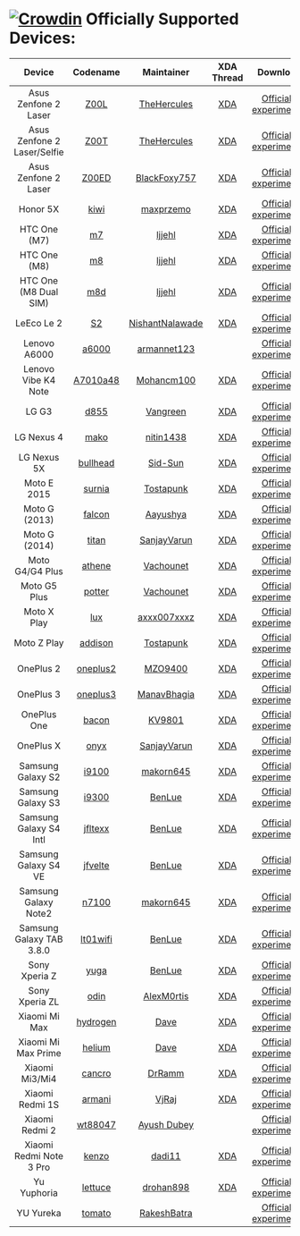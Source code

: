 [![Crowdin](https://d322cqt584bo4o.cloudfront.net/xenonhd-rom/localized.svg)](https://crowdin.com/project/xenonhd-rom)
Officially Supported Devices:
==========
| Device                         | Codename                                                                    | Maintainer                                              | XDA Thread                                                       | Download
| :----------------------------: | :-------------------------------------------------------------------------: | :-----------------------------------------------------: | :--------------------------------------------------------------: | :-------------------------------------------------------------------------------------------------------------------------------------------------------------------------: |
| Asus Zenfone 2 Laser           | [Z00L](https://github.com/TeamHorizon/android_device_asus_Z00L)             | [TheHercules](https://github.com/TheHercules)           | [XDA](https://forum.xda-developers.com/showthread.php?t=3562317) | [Official](https://mirrors.c0urier.net/android/teamhorizon/N/Official/Z00L/) / [experimental](https://mirrors.c0urier.net/android/teamhorizon/N/experimental/Z00L/)         |
| Asus Zenfone 2 Laser/Selfie    | [Z00T](https://github.com/TeamHorizon/android_device_asus_Z00T)             | [TheHercules](https://github.com/TheHercules)           | [XDA](https://forum.xda-developers.com/showthread.php?t=3562317) | [Official](https://mirrors.c0urier.net/android/teamhorizon/N/Official/Z00T/) / [experimental](https://mirrors.c0urier.net/android/teamhorizon/N/experimental/Z00T/)         |
| Asus Zenfone 2 Laser           | [Z00ED](https://github.com/TeamHorizon/android_device_asus_Z00ED)           | [BlackFoxy757](https://github.com/BlackFoxy757)         | [XDA](https://forum.xda-developers.com/showthread.php?t=3549569) | [Official](https://mirrors.c0urier.net/android/teamhorizon/N/Official/Z00ED/) / [experimental](https://mirrors.c0urier.net/android/teamhorizon/N/experimental/Z00ED/)       |
| Honor 5X                       | [kiwi](https://github.com/TeamHorizon/android_device_huawei_kiwi)           | [maxprzemo](https://github.com/maxprzemo)               | [XDA](https://forum.xda-developers.com/showthread.php?t=3551327) | [Official](https://mirrors.c0urier.net/android/teamhorizon/N/Official/kiwi/) / [experimental](https://mirrors.c0urier.net/android/teamhorizon/N/experimental/kiwi/)         |
| HTC One (M7)                   | [m7](https://github.com/TeamHorizon/android_device_htc_m7)                  | [ljjehl](https://github.com/ljjehl)                     | [XDA](https://forum.xda-developers.com/showthread.php?t=2986038) | [Official](https://mirrors.c0urier.net/android/teamhorizon/N/Official/m7/) / [experimental](https://mirrors.c0urier.net/android/teamhorizon/N/experimental/m7/)             |
| HTC One (M8)                   | [m8](https://github.com/TeamHorizon/android_device_htc_m8)                  | [ljjehl](https://github.com/ljjehl)                     | [XDA](https://forum.xda-developers.com/showthread.php?t=3520382) | [Official](https://mirrors.c0urier.net/android/teamhorizon/N/Official/m8/) / [experimental](https://mirrors.c0urier.net/android/teamhorizon/N/experimental/m8/)             |
| HTC One (M8 Dual SIM)          | [m8d](https://github.com/TeamHorizon/android_device_htc_m8d)                | [ljjehl](https://github.com/ljjehl)                     | [XDA](https://forum.xda-developers.com/showthread.php?t=3520382) | [Official](https://mirrors.c0urier.net/android/teamhorizon/N/Official/m8d/) / [experimental](https://mirrors.c0urier.net/android/teamhorizon/N/experimental/m8d/)           |
| LeEco Le 2                     | [S2](https://github.com/TeamHorizon/android_device_leeco_s2)                | [NishantNalawade](https://github.com/NishantNalawade)   | [XDA](https://forum.xda-developers.com/showthread.php?t=3550139) | [Official](https://mirrors.c0urier.net/android/teamhorizon/N/Official/s2/) / [experimental](https://mirrors.c0urier.net/android/teamhorizon/N/experimental/s2/)             |
| Lenovo A6000                   | [a6000](https://github.com/TeamHorizon/android_device_lenovo_a6000)         | [armannet123](https://github.com/versusx)               |                                                                  | [Official](https://mirrors.c0urier.net/android/teamhorizon/N/Official/a6000/) / [experimental](https://mirrors.c0urier.net/android/teamhorizon/N/experimental/a6000/)       |
| Lenovo Vibe K4 Note            | [A7010a48](https://github.com/TeamHorizon/android_device_lenovo_A7010a48)   | [Mohancm100](https://github.com/mohancm100)             | [XDA](https://forum.xda-developers.com/showthread.php?t=3574644) | [Official](https://mirrors.c0urier.net/android/teamhorizon/N/Official/A7010a48/) / [experimental](https://mirrors.c0urier.net/android/teamhorizon/N/experimental/A7010a48/) |
| LG G3                          | [d855](https://github.com/TeamHorizon/android_device_lge_d855)              | [Vangreen](https://github.com/Vangreen)                 | [XDA](https://forum.xda-developers.com/showthread.php?t=3493380) | [Official](https://mirrors.c0urier.net/android/teamhorizon/N/Official/d855/) / [experimental](https://mirrors.c0urier.net/android/teamhorizon/N/experimental/d855/)         |
| LG Nexus 4                     | [mako](https://github.com/TeamHorizon/android_device_lge_mako)              | [nitin1438](https://github.com/nitin1438)               | [XDA](https://forum.xda-developers.com/showthread.php?t=3499985) | [Official](https://mirrors.c0urier.net/android/teamhorizon/N/Official/mako/) / [experimental](https://mirrors.c0urier.net/android/teamhorizon/N/experimental/mako/)         |
| LG Nexus 5X                    | [bullhead](https://github.com/TeamHorizon/android_device_lge_bullhead)      | [Sid-Sun](https://github.com/Sid-Sun)                   | [XDA](https://forum.xda-developers.com/showthread.php?t=3510911) | [Official](https://mirrors.c0urier.net/android/teamhorizon/N/Official/bullhead/) / [experimental](https://mirrors.c0urier.net/android/teamhorizon/N/experimental/bullhead/) |
| Moto E 2015                    | [surnia](https://github.com/TeamHorizon/android_device_motorola_surnia)     | [Tostapunk](https://github.com/Tostapunk)              | [XDA](https://forum.xda-developers.com/showthread.php?t=3630937) | [Official](https://mirrors.c0urier.net/android/teamhorizon/N/Official/surnia/) / [experimental](https://mirrors.c0urier.net/android/teamhorizon/N/experimental/surnia/)  |
| Moto G (2013)                  | [falcon](https://github.com/TeamHorizon/android_device_motorola_falcon)     | [Aayushya](https://github.com/Aayushya)                 | [XDA](https://forum.xda-developers.com/showthread.php?t=3534259) | [Official](https://mirrors.c0urier.net/android/teamhorizon/N/Official/falcon/) / [experimental](https://mirrors.c0urier.net/android/teamhorizon/N/experimental/falcon/)     |
| Moto G (2014)                  | [titan](https://github.com/TeamHorizon/android_device_motorola_titan)       | [SanjayVarun](https://github.com/SanjayVarun)           | [XDA](https://forum.xda-developers.com/showthread.php?t=3506466) | [Official](https://mirrors.c0urier.net/android/teamhorizon/N/Official/titan/) / [experimental](https://mirrors.c0urier.net/android/teamhorizon/N/experimental/titan/)       |
| Moto G4/G4 Plus                | [athene](https://github.com/TeamHorizon/android_device_motorola_athene)     | [Vachounet](https://github.com/Vachounet)               | [XDA](https://forum.xda-developers.com/showthread.php?t=3508808) | [Official](https://mirrors.c0urier.net/android/teamhorizon/N/Official/athene/) / [experimental](https://mirrors.c0urier.net/android/teamhorizon/N/experimental/athene/)     |
| Moto G5 Plus                   | [potter](https://github.com/TeamHorizon/android_device_motorola_potter)     | [Vachounet](https://github.com/Vachounet)               | [XDA](https://forum.xda-developers.com/showthread.php?t=3600920) | [Official](https://mirrors.c0urier.net/android/teamhorizon/N/Official/potter/) / [experimental](https://mirrors.c0urier.net/android/teamhorizon/N/experimental/potter/)     |
| Moto X Play                    | [lux](https://github.com/TeamHorizon/android_device_motorola_lux)           | [axxx007xxxz](https://github.com/axxx007xxxz)           | [XDA](https://forum.xda-developers.com/showthread.php?t=3521009) | [Official](https://mirrors.c0urier.net/android/teamhorizon/N/Official/lux/) / [experimental](https://mirrors.c0urier.net/android/teamhorizon/N/experimental/lux/)           |
| Moto Z Play                    | [addison](https://github.com/TeamHorizon/android_device_motorola_addison)   | [Tostapunk](https://github.com/Tostapunk)              | [XDA](https://forum.xda-developers.com/showthread.php?t=3626172) | [Official](https://mirrors.c0urier.net/android/teamhorizon/N/Official/addison/) / [experimental](https://mirrors.c0urier.net/android/teamhorizon/N/experimental/addison/)  |
| OnePlus 2                      | [oneplus2](https://github.com/TeamHorizon/android_device_oneplus_oneplus2)  | [MZO9400](https://github.com/MZO9400)                   | [XDA](https://forum.xda-developers.com/showthread.php?t=3555135) | [Official](https://mirrors.c0urier.net/android/teamhorizon/N/Official/oneplus2/) / [experimental](https://mirrors.c0urier.net/android/teamhorizon/N/experimental/oneplus2/) |
| OnePlus 3                      | [oneplus3](https://github.com/TeamHorizon/android_device_oneplus_oneplus3)  | [ManavBhagia](https://github.com/ManavBhagia)           | [XDA](https://forum.xda-developers.com/showthread.php?t=3519047) | [Official](https://mirrors.c0urier.net/android/teamhorizon/N/Official/oneplus3/) / [experimental](https://mirrors.c0urier.net/android/teamhorizon/N/experimental/oneplus3/) |
| OnePlus One                    | [bacon](https://github.com/TeamHorizon/android_device_oneplus_bacon)        | [KV9801](https://github.com/KV9801)                     | [XDA](https://forum.xda-developers.com/showthread.php?t=3516696) | [Official](https://mirrors.c0urier.net/android/teamhorizon/N/Official/bacon/) / [experimental](https://mirrors.c0urier.net/android/teamhorizon/N/experimental/bacon/)       |
| OnePlus X                      | [onyx](https://github.com/TeamHorizon/android_device_oneplus_onyx)          | [SanjayVarun](https://github.com/SanjayVarun)           | [XDA](https://forum.xda-developers.com/showthread.php?t=3496875) | [Official](https://mirrors.c0urier.net/android/teamhorizon/N/Official/onyx/) / [experimental](https://mirrors.c0urier.net/android/teamhorizon/N/experimental/onyx/)         |
| Samsung Galaxy S2              | [i9100](https://github.com/TeamHorizon/android_device_samsung_i9100)        | [makorn645](https://github.com/makorn645)               | [XDA](https://forum.xda-developers.com/showthread.php?t=3538333) | [Official](https://mirrors.c0urier.net/android/teamhorizon/N/Official/i9100/) / [experimental](https://mirrors.c0urier.net/android/teamhorizon/N/experimental/i9100/)       |
| Samsung Galaxy S3              | [i9300](https://github.com/TeamHorizon/android_device_samsung_i9300)        | [BenLue](https://github.com/BenJule)                    | [XDA](https://forum.xda-developers.com/showthread.php?t=3602720) | [Official](https://mirrors.c0urier.net/android/teamhorizon/N/Official/i9300/) / [experimental](https://mirrors.c0urier.net/android/teamhorizon/N/experimental/i9300/)       |
| Samsung Galaxy S4 Intl         | [jfltexx](https://github.com/TeamHorizon/android_device_samsung_jfltexx)    | [BenLue](https://github.com/BenJule)                    | [XDA](https://forum.xda-developers.com/showthread.php?t=3603728) | [Official](https://mirrors.c0urier.net/android/teamhorizon/N/Official/jfltexx/) / [experimental](https://mirrors.c0urier.net/android/teamhorizon/N/experimental/jfltexx/)   |
| Samsung Galaxy S4 VE           | [jfvelte](https://github.com/TeamHorizon/android_device_samsung_jfvelte)    | [BenLue](https://github.com/BenJule)                    | [XDA](https://forum.xda-developers.com/showthread.php?t=3605914) | [Official](https://mirrors.c0urier.net/android/teamhorizon/N/Official/jfvelte/) / [experimental](https://mirrors.c0urier.net/android/teamhorizon/N/experimental/jfvelte/)   |
| Samsung Galaxy Note2           | [n7100](https://github.com/TeamHorizon/android_device_samsung_n7100)        | [makorn645](https://github.com/makorn645)               | [XDA](https://forum.xda-developers.com/showthread.php?t=3579771) | [Official](https://mirrors.c0urier.net/android/teamhorizon/N/Official/n7100/) / [experimental](https://mirrors.c0urier.net/android/teamhorizon/N/experimental/n7100/)       |
| Samsung Galaxy TAB 3.8.0       | [lt01wifi](https://github.com/TeamHorizon/android_device_samsung_lt01wifi)  | [BenLue](https://github.com/BenJule)                    | [XDA](https://forum.xda-developers.com/showthread.php?t=3605172) | [Official](https://mirrors.c0urier.net/android/teamhorizon/N/Official/lt01wifi/) / [experimental](https://mirrors.c0urier.net/android/teamhorizon/N/experimental/lt01wifi/) |
| Sony Xperia Z                  | [yuga](https://github.com/TeamHorizon/android_device_sony_yuga)             | [BenLue](https://github.com/BenJule)                    | [XDA](https://forum.xda-developers.com/showthread.php?t=3603736) | [Official](https://mirrors.c0urier.net/android/teamhorizon/N/Official/yuga/) / [experimental](https://mirrors.c0urier.net/android/teamhorizon/N/experimental/yuga/)         |
| Sony Xperia ZL                 | [odin](https://github.com/TeamHorizon/android_device_sony_odin)             | [AlexM0rtis](https://github.com/AlexM0rtis)             | [XDA](https://forum.xda-developers.com/showthread.php?t=3606298) | [Official](https://mirrors.c0urier.net/android/teamhorizon/N/Official/odin/) / [experimental](https://mirrors.c0urier.net/android/teamhorizon/N/experimental/odin/)         |
| Xiaomi Mi Max                  | [hydrogen](https://github.com/TeamHorizon/android_device_xiaomi_hydrogen)   | [Dave](https://github.com/Davehimself7586)                   | [XDA](https://forum.xda-developers.com/showthread.php?t=3639265) | [Official](https://mirrors.c0urier.net/android/teamhorizon/N/Official/hydrogen/) / [experimental](https://mirrors.c0urier.net/android/teamhorizon/N/experimental/hydrogen/)   |
| Xiaomi Mi Max Prime            | [helium](https://github.com/TeamHorizon/android_device_xiaomi_helium)       | [Dave](https://github.com/Davehimself7586)                   | [XDA](https://forum.xda-developers.com/showthread.php?t=3639265) |   [Official](https://mirrors.c0urier.net/android/teamhorizon/N/Official/helium/) / [experimental](https://mirrors.c0urier.net/android/teamhorizon/N/experimental/helium/)   |
| Xiaomi Mi3/Mi4                 | [cancro](https://github.com/TeamHorizon/android_device_xiaomi_cancro)       | [DrRamm](https://github.com/DrRamm)                     | [XDA](https://forum.xda-developers.com/showthread.php?t=3489315) | [Official](https://mirrors.c0urier.net/android/teamhorizon/N/Official/cancro/) / [experimental](https://mirrors.c0urier.net/android/teamhorizon/N/experimental/cancro/)     |
| Xiaomi Redmi 1S                | [armani](https://github.com/TeamHorizon/android_device_xiaomi_armani)       | [VjRaj](https://github.com/vjraj)                       | [XDA](https://forum.xda-developers.com/showthread.php?t=3520278) | [Official](https://mirrors.c0urier.net/android/teamhorizon/N/Official/armani/) / [experimental](https://mirrors.c0urier.net/android/teamhorizon/N/experimental/armani/)     |
|  Xiaomi Redmi 2                 | [wt88047](https://github.com/TeamHorizon/android_device_wingtech_wt88047)           | [Ayush Dubey](https://github.com/Ayushd70)           |                                                                  | [Official](https://mirrors.c0urier.net/android/teamhorizon/N/Official/wt88047/) / [experimental](https://mirrors.c0urier.net/android/teamhorizon/N/experimental/wt88047/)     |
| Xiaomi Redmi Note 3 Pro        | [kenzo](https://github.com/TeamHorizon/android_device_xiaomi_kenzo)         | [dadi11](https://github.com/dadi11)                     | [XDA](https://forum.xda-developers.com/showthread.php?t=3492504) | [Official](https://mirrors.c0urier.net/android/teamhorizon/N/Official/kenzo/) / [experimental](https://mirrors.c0urier.net/android/teamhorizon/N/experimental/kenzo/)       |
| Yu Yuphoria                    | [lettuce](https://github.com/TeamHorizon/android_device_yu_lettuce)         | [drohan898](https://github.com/DROHAN898)               | [XDA](https://forum.xda-developers.com/showthread.php?t=3572800) | [Official](https://mirrors.c0urier.net/android/teamhorizon/N/Official/lettuce/) / [experimental](https://mirrors.c0urier.net/android/teamhorizon/N/experimental/lettuce/)   |
| YU Yureka                      | [tomato](https://github.com/TeamHorizon/android_device_yu_tomato)           | [RakeshBatra](https://github.com/RakeshBatra)           |                                                                  | [Official](https://mirrors.c0urier.net/android/teamhorizon/N/Official/tomato/) / [experimental](https://mirrors.c0urier.net/android/teamhorizon/N/experimental/tomato/)     |
